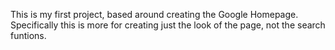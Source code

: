 This is my first project, based around creating the Google Homepage. Specifically this is more for creating just the look of the page, not the search funtions.